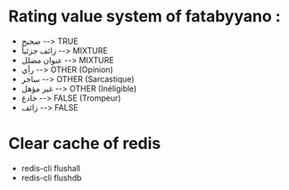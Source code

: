 # Rating value system of fatabyyano :

- صحيح --> TRUE
- زائف جزئياً --> MIXTURE
- عنوان مضلل --> MIXTURE
- رأي --> OTHER (Opinion)
- ساخر --> OTHER (Sarcastique)
- غير مؤهل -->  OTHER (Inéligible)
- خادع --> FALSE (Trompeur)
- زائف --> FALSE

# Clear cache of redis
- redis-cli flushall
- redis-cli flushdb


